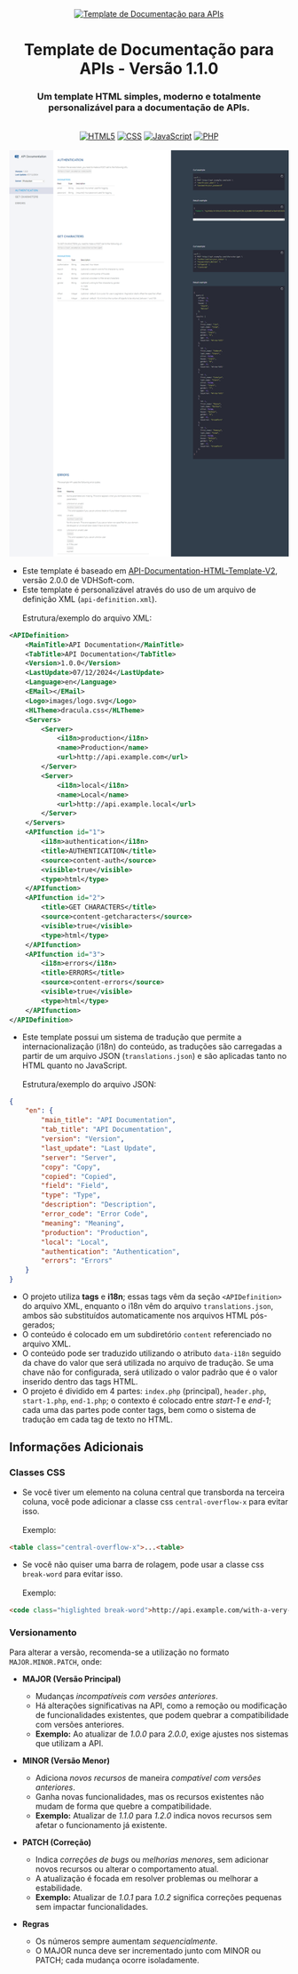 <div align='center'>
	<a href="https://github.com/Vinicius-CS/API-Doc-Template"><img src="https://github.com/Vinicius-CS/API-Documentation-Template/blob/main/images/logo.svg" alt="Template de Documentação para APIs" /></a>
	<h1>Template de Documentação para APIs - Versão 1.1.0</h1>
	<h3>Um template HTML simples, moderno e totalmente personalizável para a documentação de APIs.</h3>
</div>

<br>

<div align='center'>
	<a href="https://github.com/Vinicius-CS/API-Doc-Template"><img src="https://img.shields.io/badge/HTML-034c8f?style=flat&logo=html5&logoColor=ffffff" alt="HTML5" /></a>
	<a href="https://github.com/Vinicius-CS/API-Doc-Template"><img src="https://img.shields.io/badge/CSS-034c8f?style=flat&logo=css3&logoColor=ffffff" alt="CSS" /></a>
	<a href="https://github.com/Vinicius-CS/API-Doc-Template"><img src="https://img.shields.io/badge/JavaScript-034c8f?style=flat&logo=javascript&logoColor=ffffff" alt="JavaScript" /></a>
	<a href="https://github.com/Vinicius-CS/API-Doc-Template"><img src="https://img.shields.io/badge/PHP-034c8f?style=flat&logo=php&logoColor=ffffff" alt="PHP" /></a>
</div>

<br>

<div align='center'>
	<a href="https://github.com/Vinicius-CS/API-Doc-Template"><img src="https://github.com/Vinicius-CS/API-Doc-Template/blob/main/images/screenshot.png" alt="Template de Documentação para APIs" /></a>
</div>

- Este template é baseado em [API-Documentation-HTML-Template-V2](https://github.com/VDHSoft-com/API-Documentation-HTML-Template-V2), versão 2.0.0 de VDHSoft-com.
- Este template é personalizável através do uso de um arquivo de definição XML (`api-definition.xml`).
	<br><br>Estrutura/exemplo do arquivo XML:
```xml
<APIDefinition>
	<MainTitle>API Documentation</MainTitle>
	<TabTitle>API Documentation</TabTitle>
	<Version>1.0.0</Version>
	<LastUpdate>07/12/2024</LastUpdate>
	<Language>en</Language>
	<EMail></EMail>
	<Logo>images/logo.svg</Logo>
	<HLTheme>dracula.css</HLTheme>
	<Servers>
		<Server>
			<i18n>production</i18n>
			<name>Production</name>
			<url>http://api.example.com</url>
		</Server>
		<Server>
			<i18n>local</i18n>
			<name>Local</name>
			<url>http://api.example.local</url>
		</Server>
	</Servers>
	<APIfunction id="1">
		<i18n>authentication</i18n>
		<title>AUTHENTICATION</title>
		<source>content-auth</source>
		<visible>true</visible>
		<type>html</type>
	</APIfunction>
	<APIfunction id="2">
		<title>GET CHARACTERS</title>
		<source>content-getcharacters</source>
		<visible>true</visible>
		<type>html</type>
	</APIfunction>
	<APIfunction id="3">
		<i18n>errors</i18n>
		<title>ERRORS</title>
		<source>content-errors</source>
		<visible>true</visible>
		<type>html</type>
	</APIfunction>
</APIDefinition>
```

- Este template possui um sistema de tradução que permite a internacionalização (i18n) do conteúdo, as traduções são carregadas a partir de um arquivo JSON (`translations.json`) e são aplicadas tanto no HTML quanto no JavaScript.
<br><br>Estrutura/exemplo do arquivo JSON:
```json
{
	"en": {
		"main_title": "API Documentation",
		"tab_title": "API Documentation",
		"version": "Version",
		"last_update": "Last Update",
		"server": "Server",
		"copy": "Copy",
		"copied": "Copied",
		"field": "Field",
		"type": "Type",
		"description": "Description",
		"error_code": "Error Code",
		"meaning": "Meaning",
		"production": "Production",
		"local": "Local",
		"authentication": "Authentication",
		"errors": "Errors"
	}
}
```

- O projeto utiliza **tags** e **i18n**; essas tags vêm da seção `<APIDefinition>` do arquivo XML, enquanto o i18n vêm do arquivo `translations.json`, ambos são substituídos automaticamente nos arquivos HTML pós-gerados;
- O conteúdo é colocado em um subdiretório `content` referenciado no arquivo XML.
- O conteúdo pode ser traduzido utilizando o atributo `data-i18n` seguido da chave do valor que será utilizada no arquivo de tradução. Se uma chave não for configurada, será utilizado o valor padrão que é o valor inserido dentro das tags HTML.
- O projeto é dividido em 4 partes: `index.php` (principal), `header.php`, `start-1.php`, `end-1.php`; o contexto é colocado entre *start-1* e *end-1*; cada uma das partes pode conter tags, bem como o sistema de tradução em cada tag de texto no HTML.

## Informações Adicionais

### Classes CSS
- Se você tiver um elemento na coluna central que transborda na terceira coluna, você pode adicionar a classe css `central-overflow-x` para evitar isso.
<br><br>Exemplo:
```html
<table class="central-overflow-x">...<table>
```

- Se você não quiser uma barra de rolagem, pode usar a classe css `break-word` para evitar isso.
<br><br>Exemplo:
```html
<code class="higlighted break-word">http://api.example.com/with-a-very-very-very-very-very-long-end-point-url/get<table>
```

### Versionamento
Para alterar a versão, recomenda-se a utilização no formato `MAJOR.MINOR.PATCH`, onde:

- **MAJOR (Versão Principal)**
  - Mudanças *incompatíveis com versões anteriores*.
  - Há alterações significativas na API, como a remoção ou modificação de funcionalidades existentes, que podem quebrar a compatibilidade com versões anteriores.
  - **Exemplo:** Ao atualizar de *1.0.0* para *2.0.0*, exige ajustes nos sistemas que utilizam a API.

- **MINOR (Versão Menor)**
  - Adiciona *novos recursos* de maneira *compatível com versões anteriores*.
  - Ganha novas funcionalidades, mas os recursos existentes não mudam de forma que quebre a compatibilidade.
  - **Exemplo:** Atualizar de *1.1.0* para *1.2.0* indica novos recursos sem afetar o funcionamento já existente.

- **PATCH (Correção)**
  - Indica *correções de bugs* ou *melhorias menores*, sem adicionar novos recursos ou alterar o comportamento atual.
  - A atualização é focada em resolver problemas ou melhorar a estabilidade.
  - **Exemplo:** Atualizar de *1.0.1* para *1.0.2* significa correções pequenas sem impactar funcionalidades.

- **Regras**
  - Os números sempre aumentam *sequencialmente*.
  - O MAJOR nunca deve ser incrementado junto com MINOR ou PATCH; cada mudança ocorre isoladamente.

